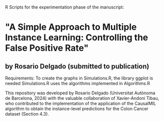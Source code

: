 R Scripts for the experimentation phase of the manuscript: 

# "A Simple Approach to Multiple Instance Learning: Controlling the False Positive Rate"
## by Rosario Delgado (submitted to publication)

Requirements: To create the graphs in Simulations.R, the library ggplot is needed
Simulations.R uses the algorithms implemented in Algorithms.R

This repository was developed by Rosario Delgado (Universitat Autònoma de Barcelona, 2024) with the valuable collaboration of Xavier-Andoni Tibau, who contributed to the implementation of the application of the CausalMIL algorithm to obtain the instance-level predictions for the Colon Cancer dataset (Section 4.3).

